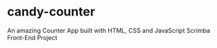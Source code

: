 # candy-counter
An amazing Counter App built with HTML, CSS and JavaScript
Scrimba Front-End Project
